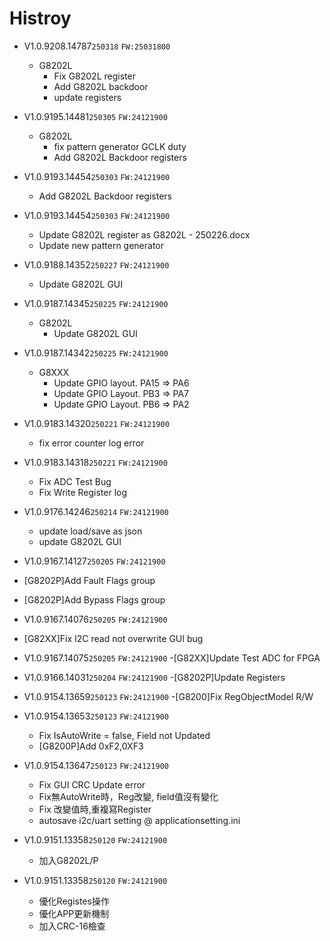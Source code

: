 # Histroy

- V1.0.9208.14787`250318`
`FW:25031800`
  - G8202L
    - Fix G8202L register
    - Add G8202L backdoor
    - update registers

- V1.0.9195.14481`250305`
`FW:24121900`
  - G8202L
    - fix pattern generator GCLK duty
    - Add G8202L Backdoor registers

- V1.0.9193.14454`250303`
`FW:24121900`
  - Add G8202L Backdoor registers

- V1.0.9193.14454`250303`
`FW:24121900`
  - Update G8202L register as G8202L - 250226.docx
  - Update new pattern generator

- V1.0.9188.14352`250227`
`FW:24121900`
  - Update G8202L GUI

- V1.0.9187.14345`250225`
`FW:24121900`
  - G8202L
    - Update G8202L GUI

- V1.0.9187.14342`250225`
`FW:24121900`
  - G8XXX
    - Update GPIO layout. PA15 => PA6
    - Update GPIO Layout. PB3 => PA7
    - Update GPIO Layout. PB6 => PA2

- V1.0.9183.14320`250221`
`FW:24121900`
  - fix error counter log error
  
- V1.0.9183.14318`250221`
`FW:24121900`
  - Fix ADC Test Bug
  - Fix Write Register log
- V1.0.9176.14246`250214`
`FW:24121900`
  - update load/save as json
  - update G8202L GUI  

- V1.0.9167.14127`250205`
`FW:24121900`
- [G8202P]Add Fault Flags group
- [G8202P]Add Bypass Flags group

- V1.0.9167.14076`250205`
`FW:24121900`
- [G82XX]Fix I2C read not overwrite GUI bug

- V1.0.9167.14075`250205`
`FW:24121900`
  -[G82XX]Update Test ADC for FPGA

- V1.0.9166.14031`250204`
`FW:24121900`
  -[G8202P]Update Registers

- V1.0.9154.13659`250123`
`FW:24121900`
  -[G8200]Fix RegObjectModel R/W

- V1.0.9154.13653`250123`
`FW:24121900`
  - Fix IsAutoWrite = false, Field not Updated
  - [G8200P]Add 0xF2,0XF3

- V1.0.9154.13647`250123`
`FW:24121900`
  - Fix GUI CRC Update error
  - Fix無AutoWrite時，Reg改變, field值沒有變化
  - Fix 改變值時,重複寫Register
  - autosave i2c/uart setting @ applicationsetting.ini
- V1.0.9151.13358`250120`
`FW:24121900`
  - 加入G8202L/P
- V1.0.9151.13358`250120`
`FW:24121900`
  - 優化Registes操作
  - 優化APP更新機制
  - 加入CRC-16檢查
